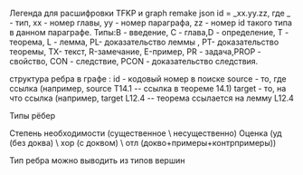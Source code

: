Легенда для расшифровки TFKP и graph remake json id = _xx.yy.zz, где _ - тип, xx - номер главы, уу - номер параграфа, zz - номер id такого типа в данном параграфе. Типы:В - введение, С - глава,D - определение, T - теорема, L - лемма, PL- доказательство леммы , PT- доказательство теоремы, TX- текст, R-замечание, E-пример, PR - задача,PROP - свойство, CON - следствие, PCON - доказательство следствия.

структура ребра в графе : id - кодовый номер в поиске source - то, где ссылка (например, source Т14.1 -- ссылка в теореме 14.1) target - то, на что ссылка (например, target L12.4 -- теорема ссылается на лемму L12.4

Типы рёбер

Степень необходимости (существенное \ несущественно) Оценка (уд (без доква) \ хор (с доквом) \ отл (докво+примеры+контрпримеры))

Тип ребра можно выводить из типов вершин
